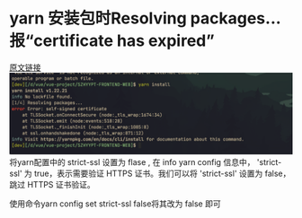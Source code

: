 # yarn 安装包时Resolving packages... 报“certificate has expired”
[原文链接](https://blog.csdn.net/Wjangia/article/details/135760090)
![](img/2024-03-05-18-12-35.png)
将yarn配置中的 strict-ssl 设置为 flase , 在 info yarn config 信息中， 'strict-ssl' 为 true，表示需要验证 HTTPS 证书。我们可以将 'strict-ssl' 设置为 false，跳过 HTTPS 证书验证。

使用命令yarn config set strict-ssl false将其改为 false 即可
